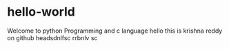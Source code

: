 # hello-world
Welcome to python Programming and c language
hello this is krishna reddy on github
headsdnlfsc rrbnlv sc
